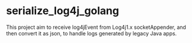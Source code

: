 # serialize_log4j_golang
This project aim to receive log4jEvent from Log4j1.x socketAppender, and then convert it as json, to handle logs generated by legacy Java apps.
